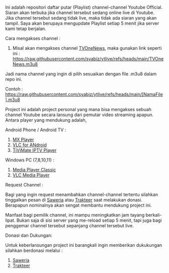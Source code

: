 Ini adalah repositori daftar putar (Playlist) channel-channel Youtube Official. 
Siaran akan terbuka jika channel tersebut sedang online live di Youtube.
Jika channel tersebut sedang tidak live, maka tidak ada siaran yang akan tampil.
Saya akan berupaya mengupdate Playlist setiap 5 menit jika server kami tetap berjalan.

Cara mengakses channel :
1. Misal akan mengakses channel [TVOneNews](https://raw.githubusercontent.com/syabiz/ytlive/refs/heads/main/TVOneNews.m3u8), maka gunakan link seperti ini :
https://raw.githubusercontent.com/syabiz/ytlive/refs/heads/main/TVOneNews.m3u8

Jadi nama channel yang ingin di pilih sesuaikan dengan file .m3u8 dalam repo ini.

Contoh : https://raw.githubusercontent.com/syabiz/ytlive/refs/heads/main/[NamaFile].m3u8

Project ini adalah project personal yang mana bisa mengakses sebuah channel Youtube secara lansung dari pemutar video streaming apapun.
Antara player yang mendukung adalah,

Android Phone / Android TV :

1. [MX Player](https://play.google.com/store/apps/details?id=com.mxtech.videoplayer.ad&hl=id)
2. [VLC for ANdroid](https://play.google.com/store/search?q=VLC&c=apps&hl=id)
3. [TiViMate IPTV Player](https://play.google.com/store/apps/details?id=ar.tvplayer.tv)

Windows PC (7,8,10,11) :
1. [Media Player Classic](https://mpc-hc.org/)
2. [VLC Media Player](https://www.videolan.org/)


Request Channel :

Bagi yang ingin request menambahkan channel-channel tertentu silahkan tinggalkan pesan di [Saweria](https://saweria.co/syabiz) atau [Trakteer](https://trakteer.id/syabiz) saat melakukan donasi. Berapapun nominalnya akan sengat membantu mendukung project ini.

Manfaat bagi pemilik channel, ini mampu meningkatkan jam tayang berkali-lipat. Bukan saja di sisi server yang me-reload setiap 5 menit, tapi juga bagi penggemar channel tersebut sepanjang channel tersebut live.

Donasi dan Dukungan:

Untuk keberlansungan project ini barangkali ingin memberikan dukukungan silahkan berdonasi melalui :
1. [Saweria](https://saweria.co/syabiz)
2. [Trakteer](https://trakteer.id/syabiz)
